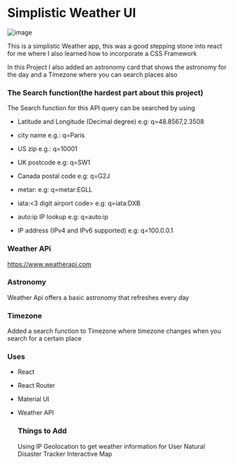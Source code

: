 # Simplistic Weather UI
![image](https://user-images.githubusercontent.com/106111818/198913302-f12e6285-3140-4f0b-bdef-502a49279deb.png)




This is a simplistic Weather app, this was a good stepping stone into react for me where I also learned how to incorporate a CSS Framework

In this Project I also added an astronomy card that shows the astronomy for the day and a Timezone where you can search places also

### The Search function(the hardest part about this project)

The Search function for this API  query can be searched by using 

- Latitude and Longitude (Decimal degree) e.g: q=48.8567,2.3508

- city name e.g.: q=Paris

- US zip e.g.: q=10001

- UK postcode e.g: q=SW1

- Canada postal code e.g: q=G2J

- metar:<metar code> e.g: q=metar:EGLL

- iata:<3 digit airport code> e.g: q=iata:DXB

- auto:ip IP lookup e.g: q=auto:ip

- IP address (IPv4 and IPv6 supported) e.g: q=100.0.0.1

### Weather APi
  https://www.weatherapi.com
  
  
  
### Astronomy 
Weather Api offers a basic astronomy that refreshes every day


### Timezone
Added a search function to Timezone where timezone changes when you search for a certain place

### Uses
- React
- React Router
- Material UI 
- Weather API
  
  ### Things to Add
  Using IP Geolocation to get weather information for User
  Natural Disaster Tracker 
  Interactive Map
